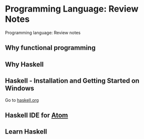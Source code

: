 # Programming Language: Review Notes
Programming language: Review notes

## Why functional programming

## Why Haskell

## Haskell - Installation and Getting Started on Windows
Go to [haskell.org](https://www.haskell.org/)

## Haskell IDE for [Atom](https://atom.io/)

## Learn Haskell
